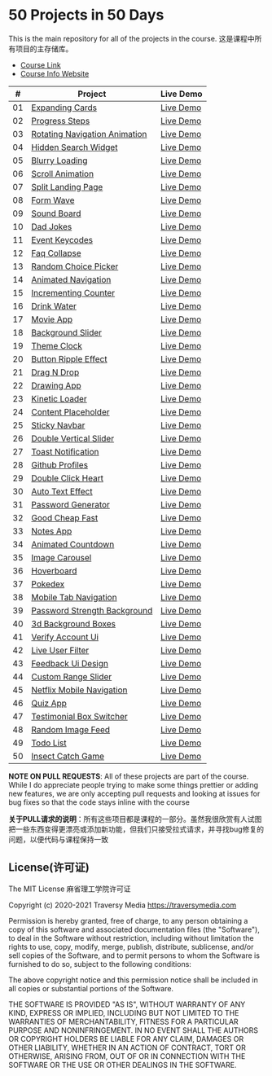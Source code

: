# 50 Projects in 50 Days

This is the main repository for all of the projects in the course.
这是课程中所有项目的主存储库。

-   [Course Link](https://www.udemy.com/course/50-projects-50-days)
-   [Course Info Website](https://50projects50days.com)

|  #   | Project                                                      | Live Demo                                                    |
| :--: | ------------------------------------------------------------ | ------------------------------------------------------------ |
|  01  | [Expanding Cards](https://github.com/Cicada-S/Demo/tree/master/01.expanding-cards) | [Live Demo](https://50projects50days.com/projects/expanding-cards/) |
|  02  | [Progress Steps](https://github.com/Cicada-S/Demo/tree/master/02.progress-steps) | [Live Demo](https://50projects50days.com/projects/progress-steps/) |
|  03  | [Rotating Navigation Animation](https://github.com/Cicada-S/Demo/tree/master/03.rotating-nav-animation) | [Live Demo](https://50projects50days.com/projects/rotating-navigation-animation/) |
|  04  | [Hidden Search Widget](https://github.com/Cicada-S/Demo/tree/master/04.hidden-search) | [Live Demo](https://50projects50days.com/projects/hidden-search-widget/) |
|  05  | [Blurry Loading](https://github.com/Cicada-S/Demo/tree/master/05.blurry-loading) | [Live Demo](https://50projects50days.com/projects/blurry-loading/) |
|  06  | [Scroll Animation](https://github.com/Cicada-S/Demo/tree/master/06.scroll-animation) | [Live Demo](https://50projects50days.com/projects/scroll-animation/) |
|  07  | [Split Landing Page](https://github.com/Cicada-S/Demo/tree/master/07.split-landing-page) | [Live Demo](https://50projects50days.com/projects/split-landing-page/) |
|  08  | [Form Wave](https://github.com/Cicada-S/Demo/tree/master/08.form-input-wave) | [Live Demo](https://50projects50days.com/projects/form-wave/) |
|  09  | [Sound Board](https://github.com/Cicada-S/Demo/tree/master/09.sound-board) | [Live Demo](https://50projects50days.com/projects/sound-board/) |
|  10  | [Dad Jokes](https://github.com/Cicada-S/Demo/tree/master/10.dad-jokes) | [Live Demo](https://50projects50days.com/projects/dad-jokes/) |
|  11  | [Event Keycodes](https://github.com/Cicada-S/Demo/tree/master/11.event-keycodes) | [Live Demo](https://50projects50days.com/projects/event-keycodes/) |
|  12  | [Faq Collapse](https://github.com/bradtraversy/50projects50days/tree/master/faq-collapse) | [Live Demo](https://50projects50days.com/projects/faq-collapse/) |
|  13  | [Random Choice Picker](https://github.com/bradtraversy/50projects50days/tree/master/random-choice-picker) | [Live Demo](https://50projects50days.com/projects/random-choice-picker/) |
|  14  | [Animated Navigation](https://github.com/bradtraversy/50projects50days/tree/master/animated-navigation) | [Live Demo](https://50projects50days.com/projects/animated-navigation/) |
|  15  | [Incrementing Counter](https://github.com/bradtraversy/50projects50days/tree/master/incrementing-counter) | [Live Demo](https://50projects50days.com/projects/incrementing-counter/) |
|  16  | [Drink Water](https://github.com/bradtraversy/50projects50days/tree/master/drink-water) | [Live Demo](https://50projects50days.com/projects/drink-water/) |
|  17  | [Movie App](https://github.com/bradtraversy/50projects50days/tree/master/movie-app) | [Live Demo](https://50projects50days.com/projects/movie-app/) |
|  18  | [Background Slider](https://github.com/bradtraversy/50projects50days/tree/master/background-slider) | [Live Demo](https://50projects50days.com/projects/background-slider/) |
|  19  | [Theme Clock](https://github.com/bradtraversy/50projects50days/tree/master/theme-clock) | [Live Demo](https://50projects50days.com/projects/theme-clock/) |
|  20  | [Button Ripple Effect](https://github.com/bradtraversy/50projects50days/tree/master/button-ripple-effect) | [Live Demo](https://50projects50days.com/projects/button-ripple-effect/) |
|  21  | [Drag N Drop](https://github.com/bradtraversy/50projects50days/tree/master/drag-n-drop) | [Live Demo](https://50projects50days.com/projects/drag-n-drop/) |
|  22  | [Drawing App](https://github.com/bradtraversy/50projects50days/tree/master/drawing-app) | [Live Demo](https://50projects50days.com/projects/drawing-app/) |
|  23  | [Kinetic Loader](https://github.com/bradtraversy/50projects50days/tree/master/kinetic-loader) | [Live Demo](https://50projects50days.com/projects/kinetic-loader/) |
|  24  | [Content Placeholder](https://github.com/bradtraversy/50projects50days/tree/master/content-placeholder) | [Live Demo](https://50projects50days.com/projects/content-placeholder/) |
|  25  | [Sticky Navbar](https://github.com/bradtraversy/50projects50days/tree/master/sticky-navigation) | [Live Demo](https://50projects50days.com/projects/sticky-navbar/) |
|  26  | [Double Vertical Slider](https://github.com/bradtraversy/50projects50days/tree/master/double-vertical-slider) | [Live Demo](https://50projects50days.com/projects/double-vertical-slider/) |
|  27  | [Toast Notification](https://github.com/bradtraversy/50projects50days/tree/master/toast-notification) | [Live Demo](https://50projects50days.com/projects/toast-notification/) |
|  28  | [Github Profiles](https://github.com/bradtraversy/50projects50days/tree/master/github-profiles) | [Live Demo](https://50projects50days.com/projects/github-profiles/) |
|  29  | [Double Click Heart](https://github.com/bradtraversy/50projects50days/tree/master/double-click-heart) | [Live Demo](https://50projects50days.com/projects/double-click-heart/) |
|  30  | [Auto Text Effect](https://github.com/bradtraversy/50projects50days/tree/master/auto-text-effect) | [Live Demo](https://50projects50days.com/projects/auto-text-effect/) |
|  31  | [Password Generator](https://github.com/bradtraversy/50projects50days/tree/master/password-generator) | [Live Demo](https://50projects50days.com/projects/password-generator/) |
|  32  | [Good Cheap Fast](https://github.com/bradtraversy/50projects50days/tree/master/good-cheap-fast) | [Live Demo](https://50projects50days.com/projects/good-cheap-fast/) |
|  33  | [Notes App](https://github.com/bradtraversy/50projects50days/tree/master/notes-app) | [Live Demo](https://50projects50days.com/projects/notes-app/) |
|  34  | [Animated Countdown](https://github.com/bradtraversy/50projects50days/tree/master/animated-countdown) | [Live Demo](https://50projects50days.com/projects/animated-countdown/) |
|  35  | [Image Carousel](https://github.com/bradtraversy/50projects50days/tree/master/image-carousel) | [Live Demo](https://50projects50days.com/projects/image-carousel/) |
|  36  | [Hoverboard](https://github.com/bradtraversy/50projects50days/tree/master/hoverboard) | [Live Demo](https://50projects50days.com/projects/hoverboard/) |
|  37  | [Pokedex](https://github.com/bradtraversy/50projects50days/tree/master/pokedex) | [Live Demo](https://50projects50days.com/projects/pokedex/)  |
|  38  | [Mobile Tab Navigation](https://github.com/bradtraversy/50projects50days/tree/master/mobile-tab-navigation) | [Live Demo](https://50projects50days.com/projects/mobile-tab-navigation/) |
|  39  | [Password Strength Background](https://github.com/bradtraversy/50projects50days/tree/master/password-strength-background) | [Live Demo](https://50projects50days.com/projects/password-strength-background/) |
|  40  | [3d Background Boxes](https://github.com/bradtraversy/50projects50days/tree/master/3d-boxes-background) | [Live Demo](https://50projects50days.com/projects/3d-background-boxes/) |
|  41  | [Verify Account Ui](https://github.com/bradtraversy/50projects50days/tree/master/verify-account-ui) | [Live Demo](https://50projects50days.com/projects/verify-account-ui/) |
|  42  | [Live User Filter](https://github.com/bradtraversy/50projects50days/tree/master/live-user-filter) | [Live Demo](https://50projects50days.com/projects/live-user-filter/) |
|  43  | [Feedback Ui Design](https://github.com/bradtraversy/50projects50days/tree/master/feedback-ui-design) | [Live Demo](https://50projects50days.com/projects/feedback-ui-design/) |
|  44  | [Custom Range Slider](https://github.com/bradtraversy/50projects50days/tree/master/custom-range-slider) | [Live Demo](https://50projects50days.com/projects/custom-range-slider/) |
|  45  | [Netflix Mobile Navigation](https://github.com/bradtraversy/50projects50days/tree/master/netflix-mobile-navigation) | [Live Demo](https://50projects50days.com/projects/netflix-mobile-navigation/) |
|  46  | [Quiz App](https://github.com/bradtraversy/50projects50days/tree/master/quiz-app) | [Live Demo](https://50projects50days.com/projects/quiz-app/) |
|  47  | [Testimonial Box Switcher](https://github.com/bradtraversy/50projects50days/tree/master/testimonial-box-switcher) | [Live Demo](https://50projects50days.com/projects/testimonial-box-switcher/) |
|  48  | [Random Image Feed](https://github.com/bradtraversy/50projects50days/tree/master/random-image-generator) | [Live Demo](https://50projects50days.com/projects/random-image-feed/) |
|  49  | [Todo List](https://github.com/bradtraversy/50projects50days/tree/master/todo-list) | [Live Demo](https://50projects50days.com/projects/todo-list/) |
|  50  | [Insect Catch Game](https://github.com/bradtraversy/50projects50days/tree/master/insect-catch-game) | [Live Demo](https://50projects50days.com/projects/insect-catch-game/) |

**NOTE ON PULL REQUESTS**: All of these projects are part of the course. While I do appreciate people trying to make some things prettier or adding new features, we are only accepting pull requests and looking at issues for bug fixes so that the code stays inline with the course

**关于PULL请求的说明**：所有这些项目都是课程的一部分。虽然我很欣赏有人试图把一些东西变得更漂亮或添加新功能，但我们只接受拉式请求，并寻找bug修复的问题，以便代码与课程保持一致



## License(许可证)

The MIT License  麻省理工学院许可证

Copyright (c) 2020-2021 Traversy Media https://traversymedia.com

Permission is hereby granted, free of charge, to any person obtaining a copy
of this software and associated documentation files (the "Software"), to deal
in the Software without restriction, including without limitation the rights
to use, copy, modify, merge, publish, distribute, sublicense, and/or sell
copies of the Software, and to permit persons to whom the Software is
furnished to do so, subject to the following conditions:

The above copyright notice and this permission notice shall be included in
all copies or substantial portions of the Software.

THE SOFTWARE IS PROVIDED "AS IS", WITHOUT WARRANTY OF ANY KIND, EXPRESS OR
IMPLIED, INCLUDING BUT NOT LIMITED TO THE WARRANTIES OF MERCHANTABILITY,
FITNESS FOR A PARTICULAR PURPOSE AND NONINFRINGEMENT. IN NO EVENT SHALL THE
AUTHORS OR COPYRIGHT HOLDERS BE LIABLE FOR ANY CLAIM, DAMAGES OR OTHER
LIABILITY, WHETHER IN AN ACTION OF CONTRACT, TORT OR OTHERWISE, ARISING FROM,
OUT OF OR IN CONNECTION WITH THE SOFTWARE OR THE USE OR OTHER DEALINGS IN
THE SOFTWARE.
